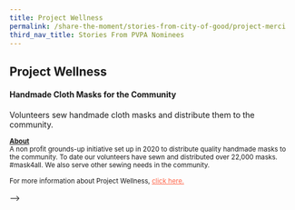 ```yaml
---
title: Project Wellness
permalink: /share-the-moment/stories-from-city-of-good/project-merci
third_nav_title: Stories From PVPA Nominees
---
```


## Project Wellness

#### Handmade Cloth Masks for the Community

Volunteers sew handmade cloth masks and distribute them to the community. 

<sup><b><u>About</u></b><br>A non profit grounds-up initiative set up in 2020 to distribute quality handmade masks to the community. To date our volunteers have sewn and distributed over 22,000 masks. #mask4all. We also serve other sewing needs in the community.<br><br>For more information about Project Wellness, <a href="https://www.facebook.com/projectwellnessxcraftingforgood/?ref=page_internal" style="color:tomato">click here.</a></sup>

-->
